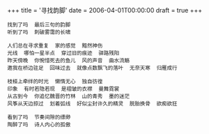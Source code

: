 +++
title = '寻找韵脚'
date = 2006-04-01T00:00:00
draft = true
+++

```text
找到了吗  最后三句的韵脚
听到了吗  刺破雾霭的长啸

人们总在寻求重复  家的感觉  黯然神伤
光线  哪怕一星半点  穿过旧的痕迹  驿路残阳
昨天傍晚  你惋惜死去的鱼儿  风的声音  曲水流觞
邀我在桥边驻足  回味过去  就像点数飘飞的落叶  无奈天寒  归雁成行

枝桠上牵绊的时光  懒惰无心  独自彷徨
印象  有时若隐若现  是褶皱的衣襟  曼舞霓裳
从古到今  你追忆魏晋的竹林  山的青秀  墨的迷茫
风筝从天边掠过  划着弧线  好似尘封许久的精灵  脱胎换骨  欲痴欲狂

看到了吗  节奏间隙的缥缈
陶醉了吗  诗人内心的孤傲
```
